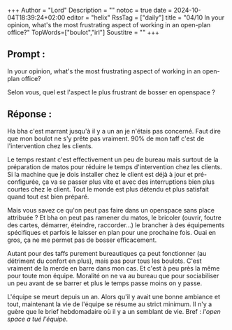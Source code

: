 +++
Author = "Lord"
Description = ""
notoc = true
date = 2024-10-04T18:39:24+02:00
editor = "helix"
RssTag = ["daily"]
title = "04/10 In your opinion, what's the most frustrating aspect of working in an open-plan office?"
TopWords=["boulot","irl"]
Soustitre = ""
+++
## Prompt : 
In your opinion, what's the most frustrating aspect of working in an open-plan office?

Selon vous, quel est l'aspect le plus frustrant de bosser en openspace ?

## Réponse :
Ha bha c'est marrant jusqu'à il y a un an je n'étais pas concerné.
Faut dire que mon boulot ne s'y prête pas vraiment.
90% de mon taff c'est de l'intervention chez les clients.

Le temps restant c'est effectivement un peu de bureau mais surtout de la préparation de matos pour réduire le temps d'intervention chez les clients.
Si la machine que je dois installer chez le client est déjà à jour et pré-configurée, ça va se passer plus vite et avec des interruptions bien plus courtes chez le client.
Tout le monde est plus détendu et plus satisfait quand tout est bien préparé.

Mais vous savez ce qu'on peut pas faire dans un openspace sans place attribuée ?
Et bha on peut pas ramener du matos, le bricoler (ouvrir, foutre des cartes, démarrer, éteindre, raccorder…) le brancher à des équipements spécifiques et parfois le laisser en plan pour une prochaine fois.
Ouai en gros, ça ne me permet pas de bosser efficacement.

Autant pour des taffs purement bureautiques ça peut fonctionner (au détriment du confort en plus), mais pas pour tous les boulots.
C'est vraiment de la merde en barre dans mon cas.
Et c'est à peu près la même pour toute mon équipe.
Moralité on ne va au bureau que pour sociabiliser un peu avant de se barrer et plus le temps passe moins on y passe.

L'équipe se meurt depuis un an.
Alors qu'il y avait une bonne ambiance et tout, maintenant la vie de l'équipe se résume au strict minimum.
Il n'y a guère que le brief hebdomadaire où il y a un semblant de vie.
Bref : *l'open space a tué l'équipe*.

